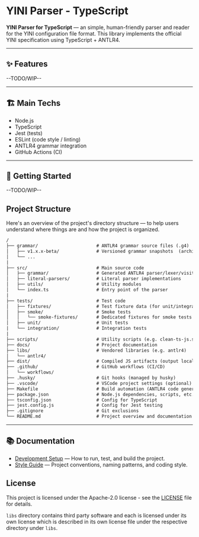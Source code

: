 # YINI Parser - TypeScript

**YINI Parser for TypeScript** — an simple, human-friendly parser and reader for the YINI configuration file format. This library implements the official YINI specification using TypeScript + ANTLR4.

---

## ✨ Features
--TODO/WIP--

---

## 🏗 Main Techs
- Node.js
- TypeScript
- Jest (tests)
- ESLint (code style / linting)
- ANTLR4 grammar integration
- GitHub Actions (CI)

---

## 🚀 Getting Started
--TODO/WIP--

## Project Structure
Here's an overview of the project's directory structure — to help users understand where things are and how the project is organized.

```txt
/
├── grammar/                      # ANTLR4 grammar source files (.g4)
│   ├── v1.x.x-beta/              # Versioned grammar snapshots  (archived)
│   └── ...
|
├── src/                          # Main source code
│   ├── grammar/                  # Generated ANTLR4 parser/lexer/visitor (.ts)
│   ├── literal-parsers/          # Literal parser implementations
│   ├── utils/                    # Utility modules
│   └── index.ts                  # Entry point of the parser
|
├── tests/                        # Test code
│   ├── fixtures/                 # Test fixture data (for unit/integration tests)
│   ├── smoke/                    # Smoke tests
│   │   └── smoke-fixtures/       # Dedicated fixtures for smoke tests
│   ├── unit/                     # Unit tests
|   └── integration/              # Integration tests
|
├── scripts/                      # Utility scripts (e.g. clean-ts-js.sh)
├── docs/                         # Project documentation
├── libs/                         # Vendored libraries (e.g. antlr4)
│   └── antlr4/
├── dist/                         # Compiled JS artifacts (output local directory)
├── .github/                      # GitHub workflows (CI/CD)
│   └── workflows/
├── .husky/                       # Git hooks (managed by husky)
├── .vscode/                      # VSCode project settings (optional)
├── Makefile                      # Build automation (ANTLR4 code generation, etc.)
├── package.json                  # Node.js dependencies, scripts, etc.
├── tsconfig.json                 # Config for TypeScript
├── jest.config.js                # Config for Jest testing
├── .gitignore                    # Git exclusions
└── README.md                     # Project overview and documentation
```

---

## 📚 Documentation

- [Development Setup](./docs/Development%20Setup.md) — How to run, test, and build the project.
- [Style Guide](./docs/Style%20Guide.md) — Project conventions, naming patterns, and coding style.

## License
This project is licensed under the Apache-2.0 license - see the [LICENSE](<./LICENSE>) file for details.

`libs` directory contains third party software and each is licensed under its own license which is described in its own license file under the respective directory under `libs`.
